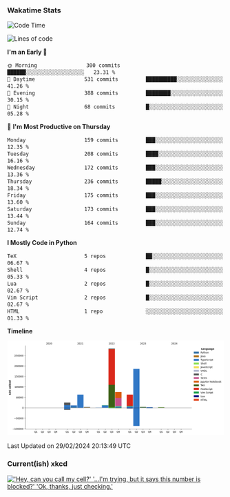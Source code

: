 ### Wakatime Stats
<!--START_SECTION:waka-->
![Code Time](http://img.shields.io/badge/Code%20Time-2%2C368%20hrs%2034%20mins-blue)

![Lines of code](https://img.shields.io/badge/From%20Hello%20World%20I%27ve%20Written-729.9%20thousand%20lines%20of%20code-blue)

**I'm an Early 🐤** 

```text
🌞 Morning                300 commits         ██████░░░░░░░░░░░░░░░░░░░   23.31 % 
🌆 Daytime                531 commits         ██████████░░░░░░░░░░░░░░░   41.26 % 
🌃 Evening                388 commits         ████████░░░░░░░░░░░░░░░░░   30.15 % 
🌙 Night                  68 commits          █░░░░░░░░░░░░░░░░░░░░░░░░   05.28 % 
```
📅 **I'm Most Productive on Thursday** 

```text
Monday                   159 commits         ███░░░░░░░░░░░░░░░░░░░░░░   12.35 % 
Tuesday                  208 commits         ████░░░░░░░░░░░░░░░░░░░░░   16.16 % 
Wednesday                172 commits         ███░░░░░░░░░░░░░░░░░░░░░░   13.36 % 
Thursday                 236 commits         █████░░░░░░░░░░░░░░░░░░░░   18.34 % 
Friday                   175 commits         ███░░░░░░░░░░░░░░░░░░░░░░   13.60 % 
Saturday                 173 commits         ███░░░░░░░░░░░░░░░░░░░░░░   13.44 % 
Sunday                   164 commits         ███░░░░░░░░░░░░░░░░░░░░░░   12.74 % 
```


**I Mostly Code in Python** 

```text
TeX                      5 repos             ██░░░░░░░░░░░░░░░░░░░░░░░   06.67 % 
Shell                    4 repos             █░░░░░░░░░░░░░░░░░░░░░░░░   05.33 % 
Lua                      2 repos             █░░░░░░░░░░░░░░░░░░░░░░░░   02.67 % 
Vim Script               2 repos             █░░░░░░░░░░░░░░░░░░░░░░░░   02.67 % 
HTML                     1 repo              ░░░░░░░░░░░░░░░░░░░░░░░░░   01.33 % 
```



**Timeline**

![Lines of Code chart](https://raw.githubusercontent.com/joshuajeschek/joshuajeschek/main/assets/bar_graph.png)


 Last Updated on 29/02/2024 20:13:49 UTC
<!--END_SECTION:waka-->

### Current(ish) xkcd
<a id="xkcd-a" title="'Hey, can you call my cell?' '...I'm trying, but it says this number is blocked?' 'Ok, thanks, just checking.'" href="https://www.xkcd.com" target="_blank">
        <img align="center" id="xkcd-img" src="https://imgs.xkcd.com/comics/call_my_cell.png" alt="'Hey, can you call my cell?' '...I'm trying, but it says this number is blocked?' 'Ok, thanks, just checking.'" height=300 />
</a>
